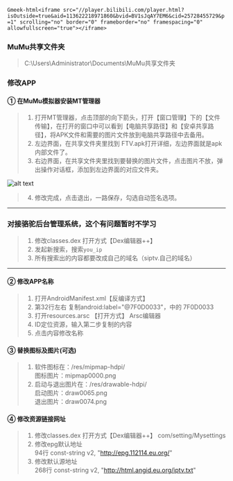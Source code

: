 `Gmeek-html<iframe src="//player.bilibili.com/player.html?isOutside=true&aid=113622218971860&bvid=BV1sJqAY7EM6&cid=25728455729&p=1" scrolling="no" border="0" frameborder="no" framespacing="0" allowfullscreen="true"></iframe>`

### MuMu共享文件夹
> C:\Users\Administrator\Documents\MuMu共享文件夹

### 修改APP
#### ① 在MuMu模拟器安装MT管理器
> 1. 打开MT管理器，点击顶部的向下箭头，打开【窗口管理】下的【文件传输】，在打开的窗口中可以看到【电脑共享路径】和【安卓共享路径】，将APK文件和需要的图片文件放到电脑共享路径中去备用。
> 2. 左边界面，在共享文件夹里找到 FTV.apk打开详细，左边界面就是apk内部文件了。
> 3. 右边界面，在共享文件夹里找到要替换的图片文件，点击图片不放，弹出操作对话框，添加到左边界面的对应文件夹。

![alt text](img/冯家电视设置/MT管理器.jpg)
> 4. 修改完成，点击退出，一路保存，勾选自动签名选项。

***
### 对接骆驼后台管理系统，这个有问题暂时不学习
> 1. 修改classes.dex  打开方式【Dex编辑器++】 
> 2. 发起新搜索，搜索`you_ip`
> 3. 所有搜索出的内容都要改成自己的域名（siptv.自己的域名）
****
#### ② 修改APP名称
> 1. 打开AndroidManifest.xml【反编译方式】
> 2. 第32行左右 复制android:label="@7F0D0033"，中的 7F0D0033
> 3. 打开resources.arsc 【打开方式】 Arsc编辑器
> 4. ID定位资源，输入第二步复制的内容
> 5. 点击内容修改名称

#### ③ 替换图标及图片(可选)

> 1. 软件图标在：/res/mipmap-hdpi/\
图标图片：mipmap0000.png
> 2. 启动与退出图片在：/res/drawable-hdpi/\
启动图片：draw0065.png\
退出图片：draw0074.png

#### ④ 修改资源链接网址

> 1. 修改classes.dex  打开方式【Dex编辑器++】 com/setting/Mysettings
> 2. 修改epg默认地址\
   94行 const-string v2, "http://epg.112114.eu.org/"
> 3. 修改默认源地址\
268行 const-string v2, "http://html.angid.eu.org/iptv.txt" 

